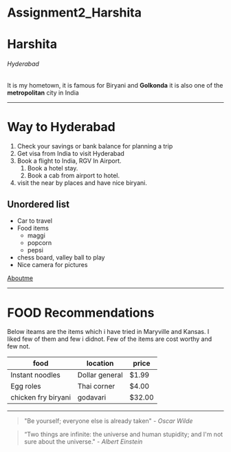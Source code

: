 # Assignment2_Harshita
# Harshita
###### Hyderabad 

It is my hometown, it is famous for Biryani and **Golkonda** it is also one of the **metropolitan** city in India

--------
# Way to Hyderabad

1. Check your savings or bank balance for planning a trip
2. Get visa from India to visit Hyderabad
3. Book a flight to India, RGV In Airport.
    1. Book a hotel stay.
    2. Book a cab from airport to hotel.
4. visit the near by places and have nice biryani. 


## Unordered list

* Car to travel
* Food items
    * maggi
    * popcorn
    * pepsi
* chess board, valley ball to play
* Nice camera for pictures

[Aboutme](https://github.com/HarshitaGITHB/Assignment2_Harshita/blob/main/AboutMe.md)

--------

# FOOD Recommendations

Below iteams are the items which i have tried in Maryville and Kansas. I liked few of them and few i didnot. Few of the items are cost worthy and few not. 

|  food               |   location     |   price   |
|---------------------|--------------- |-----------|
| Instant noodles     | Dollar general |   $1.99   |
| Egg roles           |  Thai corner   |   $4.00   |
| chicken fry biryani |   godavari     |  $32.00   |

-------------

> "Be yourself; everyone else is already taken" - *Oscar Wilde*

> “Two things are infinite: the universe and human stupidity; and I'm not sure about the universe." - *Albert Einstein*